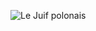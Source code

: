 ![Le Juif polonais](https://upload.wikimedia.org/wikipedia/commons/thumb/c/cb/Christ_Falling_on_the_Way_to_Calvary_-_Raphael.jpg/350px-Christ_Falling_on_the_Way_to_Calvary_-_Raphael.jpg)